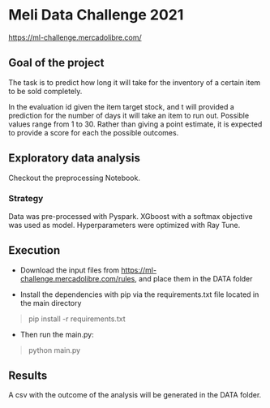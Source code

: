 # Meli Data Challenge 2021

https://ml-challenge.mercadolibre.com/

## Goal of the project

The task is to predict how long it will take for the inventory of a certain item to be sold completely. 

In the evaluation id given the item target stock, and t will provided a prediction for the number of days it will take an item to run out. Possible values range from 1 to 30. Rather than giving a point estimate, it is expected to provide a score for each the possible outcomes.


## Exploratory data analysis

Checkout the preprocessing Notebook. 


### Strategy 

Data was pre-processed with Pyspark. XGboost with a softmax objective was used as model.
Hyperparameters were optimized with Ray Tune. 


## Execution

- Download the input files from 
https://ml-challenge.mercadolibre.com/rules, and place them in the DATA folder

* Install the dependencies with pip via the requirements.txt file located in the main directory

>  pip install -r requirements.txt

* Then run the main.py:

> python main.py 

## Results
A csv with the outcome of the analysis will be generated in the DATA folder.